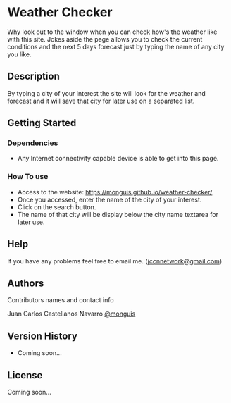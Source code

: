 # Weather Checker

Why look out to the window when you can check how's the weather like with this site. Jokes aside the page allows you to check the current conditions and the next 5 days forecast just by typing the name of any city you like.

## Description

By typing a city of your interest the site will look for the weather and forecast and it will save that city for later use on a separated list.

## Getting Started

### Dependencies

* Any Internet connectivity capable device is able to get into this page.

### How To use

* Access to the website: https://monguis.github.io/weather-checker/
* Once you accessed, enter the name of the city of your interest.
* Click on the search button.
* The name of that city will be display below the city name textarea for later use.

## Help

If you have any problems feel free to email me. (jccnnetwork@gmail.com)

## Authors

Contributors names and contact info

Juan Carlos Castellanos Navarro 
[@monguis](jccnnetwork@gmail.com)

## Version History

* Coming soon...

## License

Coming soon...

